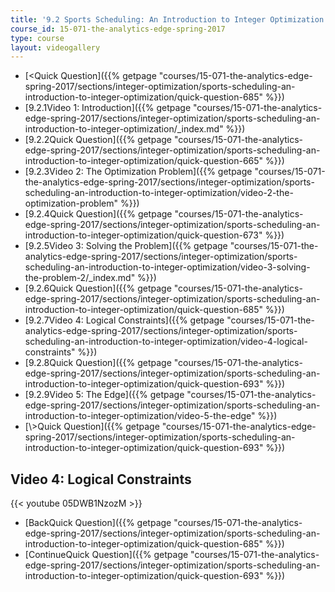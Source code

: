 ```yaml
---
title: '9.2 Sports Scheduling: An Introduction to Integer Optimization '
course_id: 15-071-the-analytics-edge-spring-2017
type: course
layout: videogallery
---
```

*   [<Quick Question]({{% getpage "courses/15-071-the-analytics-edge-spring-2017/sections/integer-optimization/sports-scheduling-an-introduction-to-integer-optimization/quick-question-685" %}})
*   [9.2.1Video 1: Introduction]({{% getpage "courses/15-071-the-analytics-edge-spring-2017/sections/integer-optimization/sports-scheduling-an-introduction-to-integer-optimization/_index.md" %}})
*   [9.2.2Quick Question]({{% getpage "courses/15-071-the-analytics-edge-spring-2017/sections/integer-optimization/sports-scheduling-an-introduction-to-integer-optimization/quick-question-665" %}})
*   [9.2.3Video 2: The Optimization Problem]({{% getpage "courses/15-071-the-analytics-edge-spring-2017/sections/integer-optimization/sports-scheduling-an-introduction-to-integer-optimization/video-2-the-optimization-problem" %}})
*   [9.2.4Quick Question]({{% getpage "courses/15-071-the-analytics-edge-spring-2017/sections/integer-optimization/sports-scheduling-an-introduction-to-integer-optimization/quick-question-673" %}})
*   [9.2.5Video 3: Solving the Problem]({{% getpage "courses/15-071-the-analytics-edge-spring-2017/sections/integer-optimization/sports-scheduling-an-introduction-to-integer-optimization/video-3-solving-the-problem-2/_index.md" %}})
*   [9.2.6Quick Question]({{% getpage "courses/15-071-the-analytics-edge-spring-2017/sections/integer-optimization/sports-scheduling-an-introduction-to-integer-optimization/quick-question-685" %}})
*   [9.2.7Video 4: Logical Constraints]({{% getpage "courses/15-071-the-analytics-edge-spring-2017/sections/integer-optimization/sports-scheduling-an-introduction-to-integer-optimization/video-4-logical-constraints" %}})
*   [9.2.8Quick Question]({{% getpage "courses/15-071-the-analytics-edge-spring-2017/sections/integer-optimization/sports-scheduling-an-introduction-to-integer-optimization/quick-question-693" %}})
*   [9.2.9Video 5: The Edge]({{% getpage "courses/15-071-the-analytics-edge-spring-2017/sections/integer-optimization/sports-scheduling-an-introduction-to-integer-optimization/video-5-the-edge" %}})
*   [\\>Quick Question]({{% getpage "courses/15-071-the-analytics-edge-spring-2017/sections/integer-optimization/sports-scheduling-an-introduction-to-integer-optimization/quick-question-693" %}})

Video 4: Logical Constraints
----------------------------

{{< youtube 05DWB1NzozM >}}

*   [BackQuick Question]({{% getpage "courses/15-071-the-analytics-edge-spring-2017/sections/integer-optimization/sports-scheduling-an-introduction-to-integer-optimization/quick-question-685" %}})
*   [ContinueQuick Question]({{% getpage "courses/15-071-the-analytics-edge-spring-2017/sections/integer-optimization/sports-scheduling-an-introduction-to-integer-optimization/quick-question-693" %}})